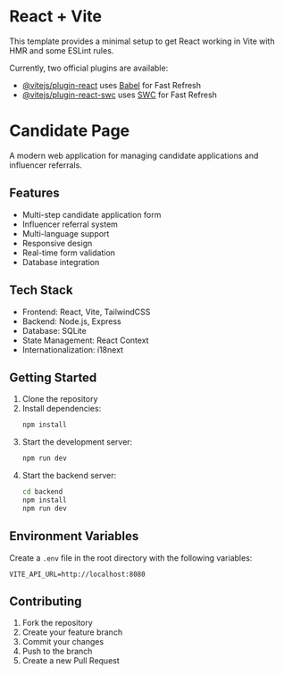 # React + Vite

This template provides a minimal setup to get React working in Vite with HMR and some ESLint rules.

Currently, two official plugins are available:

- [@vitejs/plugin-react](https://github.com/vitejs/vite-plugin-react/blob/main/packages/plugin-react/README.md) uses [Babel](https://babeljs.io/) for Fast Refresh
- [@vitejs/plugin-react-swc](https://github.com/vitejs/vite-plugin-react-swc) uses [SWC](https://swc.rs/) for Fast Refresh

# Candidate Page

A modern web application for managing candidate applications and influencer referrals.

## Features

- Multi-step candidate application form
- Influencer referral system
- Multi-language support
- Responsive design
- Real-time form validation
- Database integration

## Tech Stack

- Frontend: React, Vite, TailwindCSS
- Backend: Node.js, Express
- Database: SQLite
- State Management: React Context
- Internationalization: i18next

## Getting Started

1. Clone the repository
2. Install dependencies:
   ```bash
   npm install
   ```
3. Start the development server:
   ```bash
   npm run dev
   ```
4. Start the backend server:
   ```bash
   cd backend
   npm install
   npm run dev
   ```

## Environment Variables

Create a `.env` file in the root directory with the following variables:

```
VITE_API_URL=http://localhost:8080
```

## Contributing

1. Fork the repository
2. Create your feature branch
3. Commit your changes
4. Push to the branch
5. Create a new Pull Request
